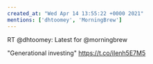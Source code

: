 ```yaml
---
created_at: "Wed Apr 14 13:55:22 +0000 2021"
mentions: ['dhtoomey', 'MorningBrew']
---
```


RT @dhtoomey: Latest for @morningbrew

"Generational investing" https://t.co/iIenh5E7M5